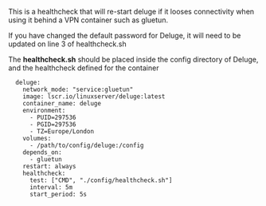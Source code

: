 This is a healthcheck that will re-start deluge if it looses connectivity when using it behind a VPN container such as gluetun.

If you have changed the default password for Deluge, it will need to be updated on line 3 of healthcheck.sh

The **healthcheck.sh** should be placed inside the config directory of Deluge, and the healthcheck defined for the container

```
  deluge:
    network_mode: "service:gluetun"
    image: lscr.io/linuxserver/deluge:latest
    container_name: deluge
    environment:
      - PUID=297536
      - PGID=297536
      - TZ=Europe/London
    volumes:
      - /path/to/config/deluge:/config
    depends_on:
      - gluetun
    restart: always
    healthcheck:
      test: ["CMD", "./config/healthcheck.sh"]
      interval: 5m
      start_period: 5s
```
